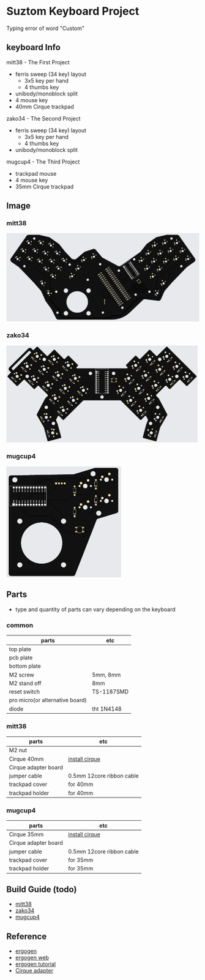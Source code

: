 # Suztom Keyboard Project

Typing error of word "Custom"

## keyboard Info

mitt38 - The First Project
- ferris sweep (34 key) layout
  - 3x5 key per hand
  - 4 thumbs key
- unibody/monoblock split
- 4 mouse key
- 40mm Cirque trackpad

zako34 - The Second Project
- ferris sweep (34 key) layout
  - 3x5 key per hand
  - 4 thumbs key
- unibody/monoblock split

mugcup4 - The Third Project
- trackpad mouse
- 4 mouse key
- 35mm Cirque trackpad

## Image

### mitt38
<img src = "https://github.com/Biisairo/Suztom-Keyboard-Project/blob/master/img/mitt38_gerber.png" width="600">

### zako34
<img src = "https://github.com/Biisairo/Suztom-Keyboard-Project/blob/master/img/zako34_gerber.png" width="500">

### mugcup4
<img src = "https://github.com/Biisairo/Suztom-Keyboard-Project/blob/master/img/mugcup4_gerber.png" width="300">

## Parts
- type and quantity of parts can vary depending on the keyboard
### common
|parts							            	|etc
|-----------					          	|------	
|top plate						          	|
|pcb plate						          	|
|bottom plate				          		|
|M2 screw							            |5mm, 8mm
|M2 stand off			          			|8mm
|reset switch						          |TS-1187SMD
|pro micro(or alternative board)	|
|diode							            	|tht 1N4148
### mitt38
|parts						  		|etc
|-----------						|------	
|M2 nut								  |
|Cirque 40mm						|[install cirque](https://github.com/Keycapsss/cirque-trackpad)
|Cirque adapter board		|
|jumper cable						|0.5mm 12core ribbon cable
|trackpad cover					|for 40mm
|trackpad holder				|for 40mm
### mugcup4
|parts							  	|etc
|-----------						|------	
|Cirque 35mm						|[install cirque](https://github.com/Keycapsss/cirque-trackpad)
|Cirque adapter board		|
|jumper cable						|0.5mm 12core ribbon cable
|trackpad cover					|for 35mm
|trackpad holder				|for 35mm

## Build Guide (todo)
- [mitt38](https://github.com/Biisairo/Suztom-Keyboard-Project/blob/master/build_guide/mitt38.md)
- [zako34](https://github.com/Biisairo/Suztom-Keyboard-Project/blob/master/build_guide/zako34.md)
- [mugcup4](https://github.com/Biisairo/Suztom-Keyboard-Project/blob/master/build_guide/mugcup4.md)

## Reference
- [ergogen](https://github.com/ergogen/ergogen)
- [ergogen web](https://github.com/ceoloide/ergogen-footprints)
- [ergogen tutorial](https://flatfootfox.com/ergogen-introduction/)
- [Cirque adapter](https://github.com/keyboard-magpie/minimal-fpc-i2c-pcb)
